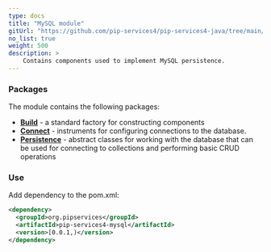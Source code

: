 ```yaml
---
type: docs
title: "MySQL module"
gitUrl: "https://github.com/pip-services4/pip-services4-java/tree/main/pip-services4-mongodb-java"
no_list: true
weight: 500
description: > 
    Contains components used to implement MySQL persistence.  
---
```


### Packages

The module contains the following packages:
- [**Build**](build) - a standard factory for constructing components
- [**Connect**](connect) - instruments for configuring connections to the database.
- [**Persistence**](persistence) - abstract classes for working with the database that can be used for connecting to collections and performing basic CRUD operations


### Use
Add dependency to the pom.xml:
```xml
<dependency>
  <groupId>org.pipservices</groupId>
  <artifactId>pip-services4-mysql</artifactId>
  <version>[0.0.1,)</version>
</dependency>
```

